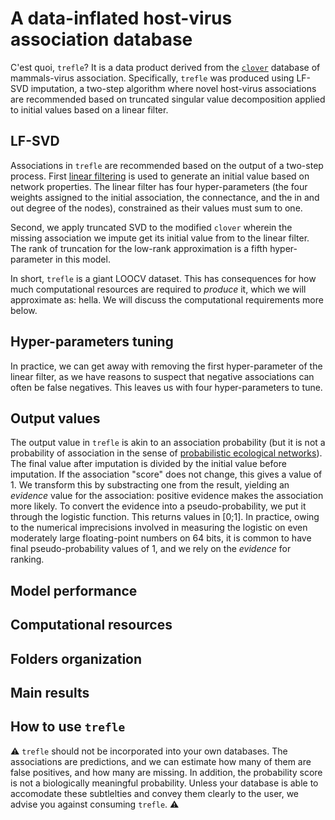 # A data-inflated host-virus association database

C'est quoi, `trefle`? It is a data product derived from the [`clover`][clover]
database of mammals-virus association. Specifically, `trefle` was produced using
LF-SVD imputation, a two-step algorithm where novel host-virus associations are
recommended based on truncated singular value decomposition applied to initial
values based on a linear filter.

[clover]: https://github.com/viralemergence/clover

## LF-SVD

Associations in `trefle` are recommended based on the output of a two-step
process. First [linear filtering][LF] is used to generate an initial value based
on network properties. The linear filter has four hyper-parameters (the four
weights assigned to the initial association, the connectance, and the in and out
degree of the nodes), constrained as their values must sum to one.

[LF]: https://www.nature.com/articles/srep45908

Second, we apply truncated SVD to the modified `clover` wherein the missing
association we impute get its initial value from to the linear filter. The rank
of truncation for the low-rank approximation is a fifth hyper-parameter in this
model.

In short, `trefle` is a giant LOOCV dataset. This has consequences for how much
computational resources are required to *produce* it, which we will approximate
as: hella. We will discuss the computational requirements more below.

## Hyper-parameters tuning

In practice, we can get away with removing the first hyper-parameter of the
linear filter, as we have reasons to suspect that negative associations can
often be false negatives. This leaves us with four hyper-parameters to tune.
## Output values

The output value in `trefle` is akin to an association probability (but it is
not a probability of association in the sense of [probabilistic ecological
networks][pen]). The final value after imputation is divided by the initial
value before imputation. If the association "score" does not change, this gives
a value of 1. We transform this by substracting one from the result, yielding an
*evidence* value for the association: positive evidence makes the association
more likely. To convert the evidence into a pseudo-probability, we put it
through the logistic function. This returns values in [0;1]. In practice, owing
to the numerical imprecisions involved in measuring the logistic on even
moderately large floating-point numbers on 64 bits, it is common to have final
pseudo-probability values of 1, and we rely on the *evidence* for ranking.

[pen]: https://besjournals.onlinelibrary.wiley.com/doi/10.1111/2041-210X.12468

## Model performance

## Computational resources

## Folders organization

## Main results

## How to use `trefle`

⚠️ `trefle` should not be incorporated into your own databases. The associations
are predictions, and we can estimate how many of them are false positives, and
how many are missing. In addition, the probability score is not a biologically
meaningful probability. Unless your database is able to accomodate these
subtlelties and convey them clearly to the user, we advise you against consuming
`trefle`. ⚠️
